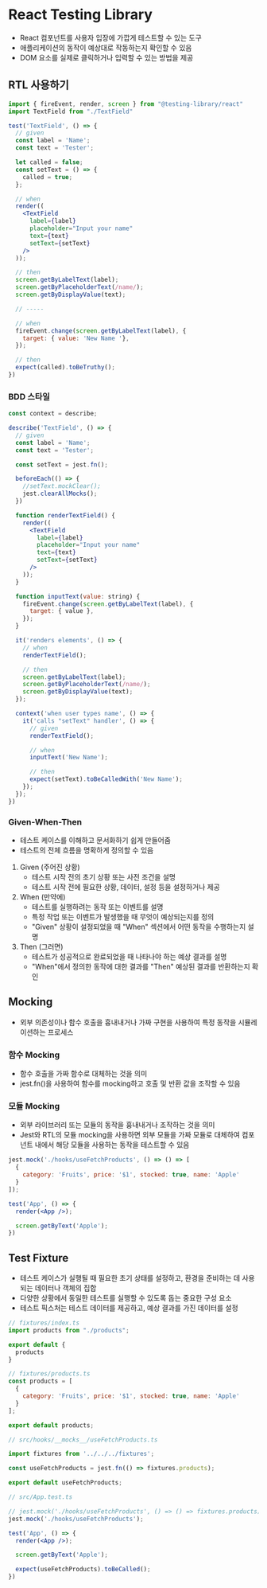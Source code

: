 # React Testing Library

- React 컴포넌트를 사용자 입장에 가깝게 테스트할 수 있는 도구
- 애플리케이션의 동작이 예상대로 작동하는지 확인할 수 있음
- DOM 요소를 실제로 클릭하거나 입력할 수 있는 방법을 제공

## RTL 사용하기

```jsx
import { fireEvent, render, screen } from "@testing-library/react"
import TextField from "./TextField"

test('TextField', () => {
  // given
  const label = 'Name';
  const text = 'Tester';

  let called = false;
  const setText = () => {
    called = true;
  };

  // when
  render((
    <TextField 
      label={label}
      placeholder="Input your name"
      text={text}
      setText={setText}
    />
  ));

  // then
  screen.getByLabelText(label);
  screen.getByPlaceholderText(/name/);
  screen.getByDisplayValue(text);

  // -----

  // when
  fireEvent.change(screen.getByLabelText(label), {
    target: { value: 'New Name '},
  });

  // then
  expect(called).toBeTruthy();
})
```

### BDD 스타일

```jsx
const context = describe;

describe('TextField', () => {
  // given
  const label = 'Name';
  const text = 'Tester';

  const setText = jest.fn();

  beforeEach(() => {
    //setText.mockClear();
    jest.clearAllMocks();
  })

  function renderTextField() {
    render((
      <TextField
        label={label}
        placeholder="Input your name"
        text={text}
        setText={setText}
      />
    ));
  }

  function inputText(value: string) {
    fireEvent.change(screen.getByLabelText(label), {
      target: { value },
    });
  }

  it('renders elements', () => {
    // when
    renderTextField();

    // then
    screen.getByLabelText(label);
    screen.getByPlaceholderText(/name/);
    screen.getByDisplayValue(text);
  });

  context('when user types name', () => {
    it('calls "setText" handler', () => {
      // given
      renderTextField();

      // when
      inputText('New Name');

      // then
      expect(setText).toBeCalledWith('New Name');
    });
  });
})
```

### Given-When-Then

- 테스트 케이스를 이해하고 문서화하기 쉽게 만들어줌
- 테스트의 전체 흐름을 명확하게 정의할 수 있음

1. Given (주어진 상황)
   - 테스트 시작 전의 초기 상황 또는 사전 조건을 설명
   - 테스트 시작 전에 필요한 상황, 데이터, 설정 등을 설정하거나 제공
2. When (만약에)
   - 테스트를 실행하려는 동작 또는 이벤트를 설명
   - 특정 작업 또는 이벤트가 발생했을 때 무엇이 예상되는지를 정의
   - "Given" 상황이 설정되었을 때 "When" 섹션에서 어떤 동작을 수행하는지 설명
3. Then (그러면)
   - 테스트가 성공적으로 완료되었을 때 나타나야 하는 예상 결과를 설명
   - "When"에서 정의한 동작에 대한 결과를 "Then" 예상된 결과를 반환하는지 확인

## Mocking

- 외부 의존성이나 함수 호출을 흉내내거나 가짜 구현을 사용하여 특정 동작을 시뮬레이션하는 프로세스

### 함수 Mocking

- 함수 호출을 가짜 함수로 대체하는 것을 의미
- jest.fn()을 사용하여 함수를 mocking하고 호출 및 반환 값을 조작할 수 있음

### 모듈 Mocking

- 외부 라이브러리 또는 모듈의 동작을 흉내내거나 조작하는 것을 의미
- Jest와 RTL의 모듈 mocking을 사용하면 외부 모듈을 가짜 모듈로 대체하여 컴포넌트 내에서 해당 모듈을 사용하는 동작을 테스트할 수 있음

```jsx
jest.mock('./hooks/useFetchProducts', () => () => [
  {
    category: 'Fruits', price: '$1', stocked: true, name: 'Apple'
  }
]);

test('App', () => {
  render(<App />);

  screen.getByText('Apple');
})
```

## Test Fixture

- 테스트 케이스가 실행될 때 필요한 초기 상태를 설정하고, 환경을 준비하는 데 사용되는 데이터나 객체의 집합
- 다양한 상황에서 동일한 테스트를 실행할 수 있도록 돕는 중요한 구성 요소
- 테스트 픽스처는 테스트 데이터를 제공하고, 예상 결과를 가진 데이터를 설정

```jsx
// fixtures/index.ts
import products from "./products";

export default {
  products
}
```

```jsx
// fixtures/products.ts
const products = [
  {
    category: 'Fruits', price: '$1', stocked: true, name: 'Apple'
  }
];

export default products;
```

```jsx
// src/hooks/__mocks__/useFetchProducts.ts

import fixtures from '../../../fixtures';

const useFetchProducts = jest.fn(() => fixtures.products);

export default useFetchProducts;
```

```jsx
// src/App.test.ts

// jest.mock('./hooks/useFetchProducts', () => () => fixtures.products);
jest.mock('./hooks/useFetchProducts');

test('App', () => {
  render(<App />);

  screen.getByText('Apple');

  expect(useFetchProducts).toBeCalled();
})
```
